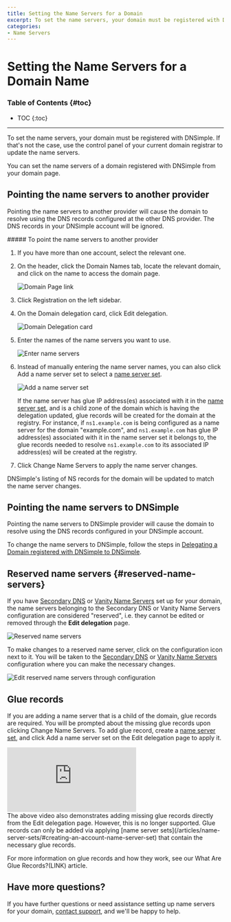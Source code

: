 ```yaml
---
title: Setting the Name Servers for a Domain
excerpt: To set the name servers, your domain must be registered with DNSimple. If it's not, use the control panel of your current domain registrar to update the name servers.
categories:
- Name Servers
---
```


# Setting the Name Servers for a Domain Name

### Table of Contents {#toc}

* TOC
{:toc}

---

To set the name servers, your domain must be registered with DNSimple. If that's not the case, use the control panel of your current domain registrar to update the name servers.

You can set the name servers of a domain registered with DNSimple from your domain page.

## Pointing the name servers to another provider

Pointing the name servers to another provider will cause the domain to resolve using the DNS records configured at the other DNS provider. The DNS records in your DNSimple account will be ignored.

<div class="section-steps" markdown="1">
##### To point the name servers to another provider

1.  If you have more than one account, select the relevant one.
1.  On the header, click the <label>Domain Names</label> tab, locate the relevant domain, and click on the name to access the domain page.

    ![Domain Page link](/files/domains-domain-link.png)

1.  Click <label>Registration</label> on the left sidebar.
1.  On the Domain delegation card, click <label>Edit delegation</label>.

    ![Domain Delegation card](/files/domain-delegation-card.png)

1.  Enter the names of the name servers you want to use.

    ![Enter name servers](/files/complete-name-server-change.png)

1. Instead of manually entering the name server names, you can also click <label>Add a name server set</label> to select a [name server set](/articles/name-server-sets/).

    ![Add a name server set](/files/domain-delegation-add-name-server-set.png)

   If the name server has glue IP address(es) associated with it in the [name server set](/articles/name-server-sets/), and is a child zone of the domain which is having the delegation updated, glue records will be created for the domain at the registry. For instance, if `ns1.example.com` is being configured as a name server for the domain "example.com", and `ns1.example.com` has glue IP address(es) associated with it in the name server set it belongs to, the glue records needed to resolve `ns1.example.com` to its associated IP address(es) will be created at the registry.

1. Click <label>Change Name Servers</label> to apply the name server changes.

</div>

<info>
DNSimple's listing of NS records for the domain will be updated to match the name server changes.
</info>

## Pointing the name servers to DNSimple

Pointing the name servers to DNSimple provider will cause the domain to resolve using the DNS records configured in your DNSimple account.

To change the name servers to DNSimple, follow the steps in [Delegating a Domain registered with DNSimple to DNSimple](/articles/delegating-dnsimple-registered/).

## Reserved name servers {#reserved-name-servers}

If you have [Secondary DNS](/articles/secondary-dns/) or [Vanity Name Servers](/articles/vanity-nameservers/) set up for your domain, the name servers belonging to the Secondary DNS or Vanity Name Servers configuration are considered "reserved", i.e. they cannot be edited or removed through the **Edit delegation** page.

![Reserved name servers](/files/reserved-name-servers.png)

To make changes to a reserved name server, click on the configuration icon next to it. You will be taken to the [Secondary DNS](/articles/secondary-dns/) or [Vanity Name Servers](/articles/vanity-nameservers/) configuration where you can make the necessary changes.

![Edit reserved name servers through configuration](/files/reserved-name-servers-edit-configuration.png)

## Glue records

If you are adding a name server that is a child of the domain, glue records are required. You will be prompted about the missing glue records upon clicking <label>Change Name Servers</label>. To add glue record, create a [name server set](/articles/name-server-sets/#creating-an-account-name-server-set), and click <label>Add a name server set</label> on the <label>Edit delegation</label> page to apply it.

<div class="mb4 aspect-ratio aspect-ratio--16x9 z-0">
  <iframe loading="lazy" src="https://www.youtube.com/embed/m_RaPIRNxFs?rel=0&modestbranding=1&cc_load_policy=1&cc_lang_pref=en" class="aspect-ratio--object" frameborder="0" allow="accelerometer; autoplay; clipboard-write; encrypted-media; gyroscope; picture-in-picture" allowfullscreen=""></iframe>
</div>

<info>
The above video also demonstrates adding missing glue records directly from the Edit delegation page. However, this is no longer supported. Glue records can only be added via applying [name server sets](/articles/name-server-sets/#creating-an-account-name-server-set) that contain the necessary glue records.
</info>

For more information on glue records and how they work, see our What Are Glue Records?(LINK) article.

## Have more questions?

If you have further questions or need assistance setting up name servers for your domain, [contact support](https://dnsimple.com/feedback), and we'll be happy to help.

